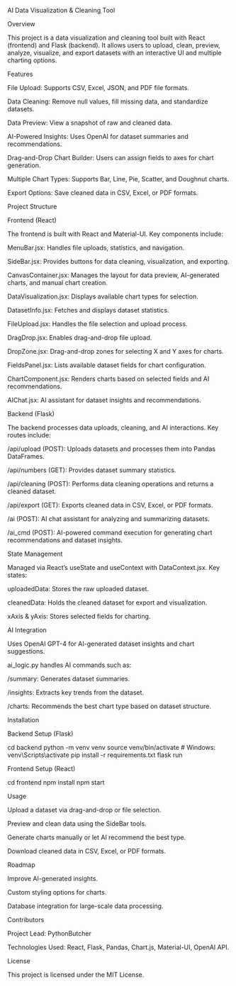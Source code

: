 AI Data Visualization & Cleaning Tool

Overview

This project is a data visualization and cleaning tool built with React (frontend) and Flask (backend). It allows users to upload, clean, preview, analyze, visualize, and export datasets with an interactive UI and multiple charting options.

Features

File Upload: Supports CSV, Excel, JSON, and PDF file formats.

Data Cleaning: Remove null values, fill missing data, and standardize datasets.

Data Preview: View a snapshot of raw and cleaned data.

AI-Powered Insights: Uses OpenAI for dataset summaries and recommendations.

Drag-and-Drop Chart Builder: Users can assign fields to axes for chart generation.

Multiple Chart Types: Supports Bar, Line, Pie, Scatter, and Doughnut charts.

Export Options: Save cleaned data in CSV, Excel, or PDF formats.

Project Structure

Frontend (React)

The frontend is built with React and Material-UI. Key components include:

MenuBar.jsx: Handles file uploads, statistics, and navigation.

SideBar.jsx: Provides buttons for data cleaning, visualization, and exporting.

CanvasContainer.jsx: Manages the layout for data preview, AI-generated charts, and manual chart creation.

DataVisualization.jsx: Displays available chart types for selection.

DatasetInfo.jsx: Fetches and displays dataset statistics.

FileUpload.jsx: Handles the file selection and upload process.

DragDrop.jsx: Enables drag-and-drop file upload.

DropZone.jsx: Drag-and-drop zones for selecting X and Y axes for charts.

FieldsPanel.jsx: Lists available dataset fields for chart configuration.

ChartComponent.jsx: Renders charts based on selected fields and AI recommendations.

AIChat.jsx: AI assistant for dataset insights and recommendations.

Backend (Flask)

The backend processes data uploads, cleaning, and AI interactions. Key routes include:

/api/upload (POST): Uploads datasets and processes them into Pandas DataFrames.

/api/numbers (GET): Provides dataset summary statistics.

/api/cleaning (POST): Performs data cleaning operations and returns a cleaned dataset.

/api/export (GET): Exports cleaned data in CSV, Excel, or PDF formats.

/ai (POST): AI chat assistant for analyzing and summarizing datasets.

/ai_cmd (POST): AI-powered command execution for generating chart recommendations and dataset insights.

State Management

Managed via React’s useState and useContext with DataContext.jsx. Key states:

uploadedData: Stores the raw uploaded dataset.

cleanedData: Holds the cleaned dataset for export and visualization.

xAxis & yAxis: Stores selected fields for charting.

AI Integration

Uses OpenAI GPT-4 for AI-generated dataset insights and chart suggestions.

ai_logic.py handles AI commands such as:

/summary: Generates dataset summaries.

/insights: Extracts key trends from the dataset.

/charts: Recommends the best chart type based on dataset structure.

Installation

Backend Setup (Flask)

cd backend
python -m venv venv
source venv/bin/activate  # Windows: venv\Scripts\activate
pip install -r requirements.txt
flask run

Frontend Setup (React)

cd frontend
npm install
npm start

Usage

Upload a dataset via drag-and-drop or file selection.

Preview and clean data using the SideBar tools.

Generate charts manually or let AI recommend the best type.

Download cleaned data in CSV, Excel, or PDF formats.

Roadmap

Improve AI-generated insights.

Custom styling options for charts.

Database integration for large-scale data processing.

Contributors

Project Lead: PythonButcher

Technologies Used: React, Flask, Pandas, Chart.js, Material-UI, OpenAI API.

License

This project is licensed under the MIT License.

